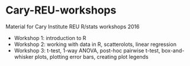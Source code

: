 # Cary-REU-workshops
Material for Cary Institute REU R/stats workshops 2016  
- Workshop 1: introduction to R
- Workshop 2: working with data in R, scatterolots, linear regression
- Workshop 3: t-test, 1-way ANOVA, post-hoc pairwise t-test, box-and-whisker plots, plotting error bars, creating plot legends
